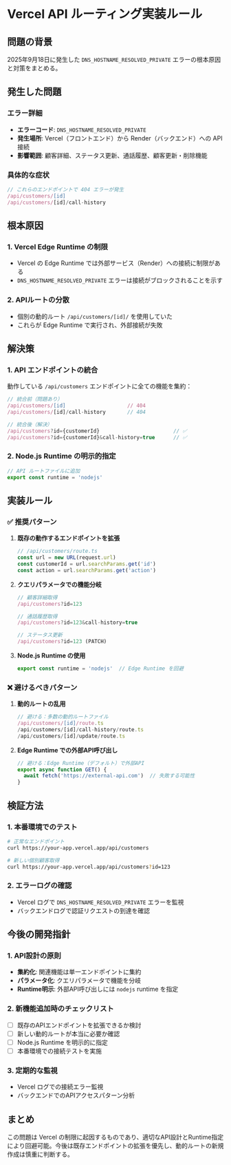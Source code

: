 # Vercel API ルーティング実装ルール

## 問題の背景

2025年9月18日に発生した `DNS_HOSTNAME_RESOLVED_PRIVATE` エラーの根本原因と対策をまとめる。

## 発生した問題

### エラー詳細
- **エラーコード**: `DNS_HOSTNAME_RESOLVED_PRIVATE`
- **発生場所**: Vercel（フロントエンド）から Render（バックエンド）への API 接続
- **影響範囲**: 顧客詳細、ステータス更新、通話履歴、顧客更新・削除機能

### 具体的な症状
```javascript
// これらのエンドポイントで 404 エラーが発生
/api/customers/[id]
/api/customers/[id]/call-history
```

## 根本原因

### 1. Vercel Edge Runtime の制限
- Vercel の Edge Runtime では外部サービス（Render）への接続に制限がある
- `DNS_HOSTNAME_RESOLVED_PRIVATE` エラーは接続がブロックされることを示す

### 2. APIルートの分散
- 個別の動的ルート `/api/customers/[id]/` を使用していた
- これらが Edge Runtime で実行され、外部接続が失敗

## 解決策

### 1. API エンドポイントの統合
動作している `/api/customers` エンドポイントに全ての機能を集約：

```javascript
// 統合前（問題あり）
/api/customers/[id]                    // 404
/api/customers/[id]/call-history       // 404

// 統合後（解決）
/api/customers?id={customerId}                        // ✅
/api/customers?id={customerId}&call-history=true      // ✅
```

### 2. Node.js Runtime の明示的指定
```javascript
// API ルートファイルに追加
export const runtime = 'nodejs'
```

## 実装ルール

### ✅ 推奨パターン

1. **既存の動作するエンドポイントを拡張**
   ```javascript
   // /api/customers/route.ts
   const url = new URL(request.url)
   const customerId = url.searchParams.get('id')
   const action = url.searchParams.get('action')
   ```

2. **クエリパラメータでの機能分岐**
   ```javascript
   // 顧客詳細取得
   /api/customers?id=123
   
   // 通話履歴取得
   /api/customers?id=123&call-history=true
   
   // ステータス更新
   /api/customers?id=123 (PATCH)
   ```

3. **Node.js Runtime の使用**
   ```javascript
   export const runtime = 'nodejs'  // Edge Runtime を回避
   ```

### ❌ 避けるべきパターン

1. **動的ルートの乱用**
   ```javascript
   // 避ける：多数の動的ルートファイル
   /api/customers/[id]/route.ts
   /api/customers/[id]/call-history/route.ts
   /api/customers/[id]/update/route.ts
   ```

2. **Edge Runtime での外部API呼び出し**
   ```javascript
   // 避ける：Edge Runtime（デフォルト）で外部API
   export async function GET() {
     await fetch('https://external-api.com')  // 失敗する可能性
   }
   ```

## 検証方法

### 1. 本番環境でのテスト
```bash
# 正常なエンドポイント
curl https://your-app.vercel.app/api/customers

# 新しい個別顧客取得
curl https://your-app.vercel.app/api/customers?id=123
```

### 2. エラーログの確認
- Vercel ログで `DNS_HOSTNAME_RESOLVED_PRIVATE` エラーを監視
- バックエンドログで認証リクエストの到達を確認

## 今後の開発指針

### 1. API設計の原則
- **集約化**: 関連機能は単一エンドポイントに集約
- **パラメータ化**: クエリパラメータで機能を分岐
- **Runtime明示**: 外部API呼び出しには `nodejs` runtime を指定

### 2. 新機能追加時のチェックリスト
- [ ] 既存のAPIエンドポイントを拡張できるか検討
- [ ] 新しい動的ルートが本当に必要か確認
- [ ] Node.js Runtime を明示的に指定
- [ ] 本番環境での接続テストを実施

### 3. 定期的な監視
- Vercel ログでの接続エラー監視
- バックエンドでのAPIアクセスパターン分析

## まとめ

この問題は Vercel の制限に起因するものであり、適切なAPI設計とRuntime指定により回避可能。今後は既存エンドポイントの拡張を優先し、動的ルートの新規作成は慎重に判断する。